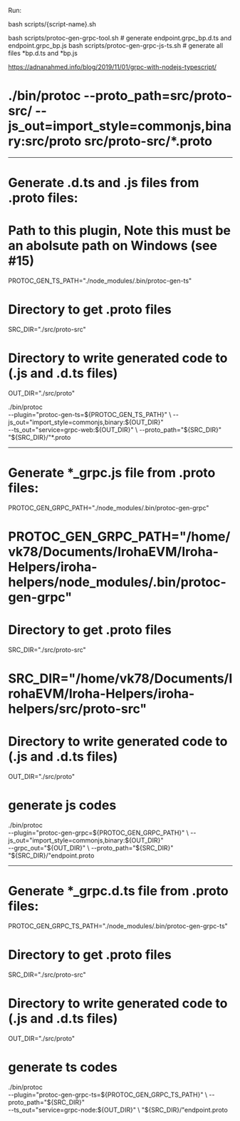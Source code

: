 Run:

bash scripts/{script-name}.sh

bash scripts/protoc-gen-grpc-tool.sh    # generate endpoint.grpc_bp.d.ts and endpoint.grpc_bp.js
bash scripts/protoc-gen-grpc-js-ts.sh    # generate all files *bp.d.ts and *bp.js

https://adnanahmed.info/blog/2019/11/01/grpc-with-nodejs-typescript/


# ./bin/protoc --proto_path=src/proto-src/ --js_out=import_style=commonjs,binary:src/proto src/proto-src/*.proto
------------------------------------------------------------------------------------------------------------------------
# Generate .d.ts and .js files from .proto files:

# Path to this plugin, Note this must be an abolsute path on Windows (see #15)
PROTOC_GEN_TS_PATH="./node_modules/.bin/protoc-gen-ts"

# Directory to get .proto files
SRC_DIR="./src/proto-src"

# Directory to write generated code to (.js and .d.ts files)
OUT_DIR="./src/proto"

./bin/protoc \
    --plugin="protoc-gen-ts=${PROTOC_GEN_TS_PATH}" \
    --js_out="import_style=commonjs,binary:${OUT_DIR}" \
    --ts_out="service=grpc-web:${OUT_DIR}" \
    --proto_path="${SRC_DIR}" \
    "${SRC_DIR}/"*.proto


------------------------------------------------------------------------------------------------------------------------
# Generate *_grpc.js file from .proto files:

PROTOC_GEN_GRPC_PATH="./node_modules/.bin/protoc-gen-grpc"
# PROTOC_GEN_GRPC_PATH="/home/vk78/Documents/IrohaEVM/Iroha-Helpers/iroha-helpers/node_modules/.bin/protoc-gen-grpc"

# Directory to get .proto files
SRC_DIR="./src/proto-src"
# SRC_DIR="/home/vk78/Documents/IrohaEVM/Iroha-Helpers/iroha-helpers/src/proto-src"

# Directory to write generated code to (.js and .d.ts files)
OUT_DIR="./src/proto"

# generate js codes
./bin/protoc  \
    --plugin="protoc-gen-grpc=${PROTOC_GEN_GRPC_PATH}" \
    --js_out="import_style=commonjs,binary:${OUT_DIR}" \
    --grpc_out="${OUT_DIR}" \
    --proto_path="${SRC_DIR}" \
    "${SRC_DIR}/"endpoint.proto

------------------------------------------------------------------------------------------------------------------------
# Generate *_grpc.d.ts file from .proto files:

PROTOC_GEN_GRPC_TS_PATH="./node_modules/.bin/protoc-gen-grpc-ts"

# Directory to get .proto files
SRC_DIR="./src/proto-src"

# Directory to write generated code to (.js and .d.ts files)
OUT_DIR="./src/proto"

# generate ts codes
./bin/protoc  \
    --plugin="protoc-gen-grpc-ts=${PROTOC_GEN_GRPC_TS_PATH}" \
    --proto_path="${SRC_DIR}" \
    --ts_out="service=grpc-node:${OUT_DIR}" \
    "${SRC_DIR}/"endpoint.proto
